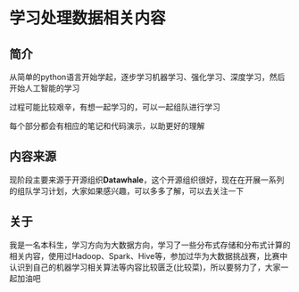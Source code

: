 # 学习处理数据相关内容

## 简介

从简单的python语言开始学起，逐步学习机器学习、强化学习、深度学习，然后开始人工智能的学习

过程可能比较艰辛，有想一起学习的，可以一起组队进行学习

每个部分都会有相应的笔记和代码演示，以助更好的理解

## 内容来源

现阶段主要来源于开源组织**Datawhale**，这个开源组织很好，现在在开展一系列的组队学习计划，大家如果感兴趣，可以多多了解，可以去关注一下

## 关于

我是一名本科生，学习方向为大数据方向，学习了一些分布式存储和分布式计算的相关内容，使用过Hadoop、Spark、Hive等，参加过华为大数据挑战赛，比赛中认识到自己的机器学习相关算法等内容比较匮乏(比较菜)，所以要努力了，大家一起加油吧

